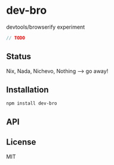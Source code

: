 # dev-bro

devtools/browserify experiment

```js
// TODO
```

## Status

Nix, Nada, Nichevo, Nothing --> go away!
## Installation

    npm install dev-bro

## API


## License

MIT
